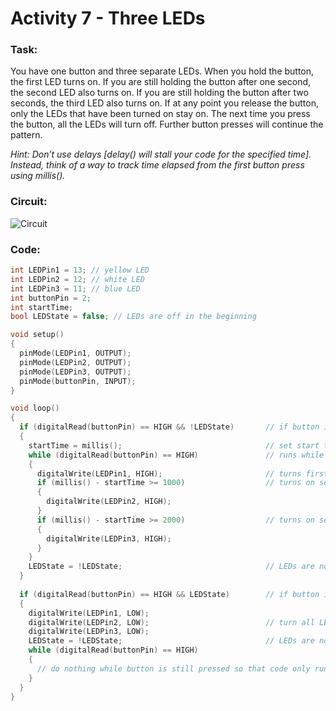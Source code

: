 # Activity 7 - Three LEDs

### Task:
You have one button and three separate LEDs. When you hold the button, the first LED turns on. If you are still holding the button after one second, the second LED also turns on. If you are still holding the button after two seconds, the third LED also turns on. If at any point you release the button, only the LEDs that have been turned on stay on. The next time you press the button, all the LEDs will turn off. Further button presses will continue the pattern.

*Hint: Don’t use delays [delay() will stall your code for the specified time]. Instead, think of a way to track time elapsed from the first button press using millis().*

### Circuit:
![Circuit](https://bmesbuildteamucla.github.io/Workshops/Workshop%202/Activity%207%20-%20Three%20LEDs/Circuit.png)

### Code:
```C++
int LEDPin1 = 13; // yellow LED
int LEDPin2 = 12; // white LED
int LEDPin3 = 11; // blue LED
int buttonPin = 2;
int startTime;
bool LEDState = false; // LEDs are off in the beginning

void setup()
{
  pinMode(LEDPin1, OUTPUT);
  pinMode(LEDPin2, OUTPUT);
  pinMode(LEDPin3, OUTPUT);
  pinMode(buttonPin, INPUT);
}

void loop()
{
  if (digitalRead(buttonPin) == HIGH && !LEDState)       // if button is pressed and LEDs are off
  {
    startTime = millis();                                // set start time to when button is pressed
    while (digitalRead(buttonPin) == HIGH)               // runs while button is pressed, stops when button is released
    {
      digitalWrite(LEDPin1, HIGH);                       // turns first LED on
      if (millis() - startTime >= 1000)                  // turns on second LED if button has been held for more than 1 second
      {
        digitalWrite(LEDPin2, HIGH);
      }
      if (millis() - startTime >= 2000)                  // turns on second LED if button has been held for more than 2 seconds
      {
        digitalWrite(LEDPin3, HIGH);
      }
    }
    LEDState = !LEDState;                                // LEDs are now on, so LEDState switched to true
  }
  
  if (digitalRead(buttonPin) == HIGH && LEDState)        // if button is pressed and LEDs are on
  {
    digitalWrite(LEDPin1, LOW);
    digitalWrite(LEDPin2, LOW);                          // turn all LEDs off
    digitalWrite(LEDPin3, LOW);
    LEDState = !LEDState;                                // LEDs are now off, so LEDState switched to false
    while (digitalRead(buttonPin) == HIGH)
    {
      // do nothing while button is still pressed so that code only runs once
    }
  }
}
```

